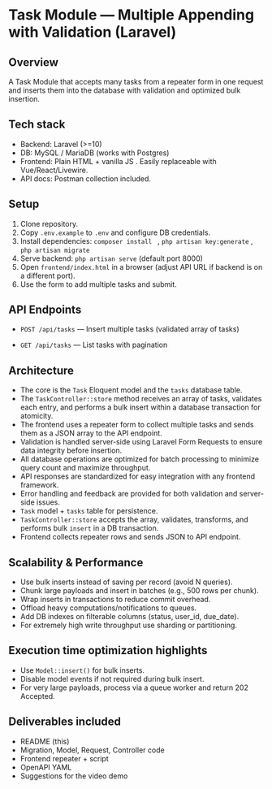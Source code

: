 # Task Module — Multiple Appending with Validation (Laravel)

## Overview
A Task Module that accepts many tasks from a repeater form in one request and inserts them into the database with validation and optimized bulk insertion.

## Tech stack
- Backend: Laravel (>=10)
- DB: MySQL / MariaDB (works with Postgres)
- Frontend: Plain HTML + vanilla JS . Easily replaceable with Vue/React/Livewire.
- API docs: Postman collection included.

## Setup
1. Clone repository.
2. Copy `.env.example` to `.env` and configure DB credentials.
3. Install dependencies: `composer install ` , `php artisan key:generate` , `php artisan migrate`
4. Serve backend: `php artisan serve` (default port 8000)
5. Open `frontend/index.html` in a browser (adjust API URL if backend is on a different port).
6. Use the form to add multiple tasks and submit.


## API Endpoints
- `POST /api/tasks` — Insert multiple tasks (validated array of tasks)

- `GET /api/tasks` — List tasks with pagination

## Architecture

- The core is the `Task` Eloquent model and the `tasks` database table.
- The `TaskController::store` method receives an array of tasks, validates each entry, and performs a bulk insert within a database transaction for atomicity.
- The frontend uses a repeater form to collect multiple tasks and sends them as a JSON array to the API endpoint.
- Validation is handled server-side using Laravel Form Requests to ensure data integrity before insertion.
- All database operations are optimized for batch processing to minimize query count and maximize throughput.
- API responses are standardized for easy integration with any frontend framework.
- Error handling and feedback are provided for both validation and server-side issues.
- `Task` model + `tasks` table for persistence.
- `TaskController::store` accepts the array, validates, transforms, and performs bulk `insert` in a DB transaction.
- Frontend collects repeater rows and sends JSON to API endpoint.

## Scalability & Performance
- Use bulk inserts instead of saving per record (avoid N queries).
- Chunk large payloads and insert in batches (e.g., 500 rows per chunk).
- Wrap inserts in transactions to reduce commit overhead.
- Offload heavy computations/notifications to queues.
- Add DB indexes on filterable columns (status, user_id, due_date).
- For extremely high write throughput use sharding or partitioning.

## Execution time optimization highlights
- Use `Model::insert()` for bulk inserts.
- Disable model events if not required during bulk insert.
- For very large payloads, process via a queue worker and return 202 Accepted.

## Deliverables included
- README (this)
- Migration, Model, Request, Controller code
- Frontend repeater + script
- OpenAPI YAML
- Suggestions for the video demo
